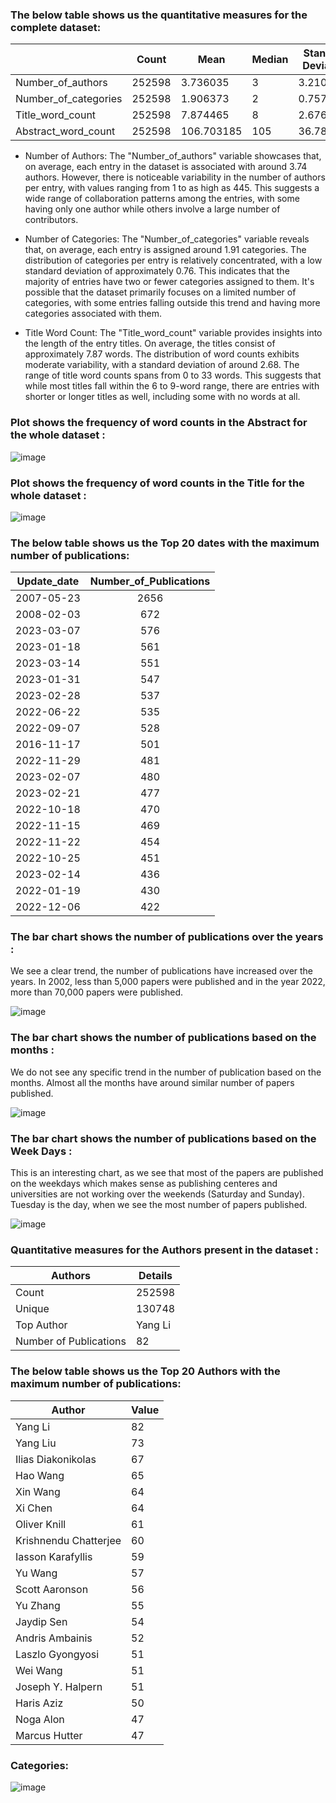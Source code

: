 
### The below table shows us the quantitative measures for the complete dataset:

|                            |     Count     |     Mean          |     Median |     Standard Deviation |     Minimum |     Maximum |     25%   |     75%    |
|----------------------------|---------------|-------------------|------------|------------------------|-------------|-------------|-----------|------------|
|     Number_of_authors      |     252598    |     3.736035      |     3      |     3.210502           |     1       |     445     |     2     |     5      |
|     Number_of_categories   |     252598    |     1.906373      |     2      |     0.75728            |     1       |     7       |     1     |     2      |
|     Title_word_count       |     252598    |     7.874465      |     8      |     2.676336           |     0       |     33      |     6     |     9      |
|     Abstract_word_count    |     252598    |     106.703185    |     105    |     36.787049          |     0       |     345     |     81    |     131    |

* Number of Authors: The "Number_of_authors" variable showcases that, on average, each entry in the dataset is associated with around 3.74 authors. However, there is noticeable variability in the number of authors per entry, with values ranging from 1 to as high as 445. This suggests a wide range of collaboration patterns among the entries, with some having only one author while others involve a large number of contributors.

* Number of Categories: The "Number_of_categories" variable reveals that, on average, each entry is assigned around 1.91 categories. The distribution of categories per entry is relatively concentrated, with a low standard deviation of approximately 0.76. This indicates that the majority of entries have two or fewer categories assigned to them. It's possible that the dataset primarily focuses on a limited number of categories, with some entries falling outside this trend and having more categories associated with them.

* Title Word Count: The "Title_word_count" variable provides insights into the length of the entry titles. On average, the titles consist of approximately 7.87 words. The distribution of word counts exhibits moderate variability, with a standard deviation of around 2.68. The range of title word counts spans from 0 to 33 words. This suggests that while most titles fall within the 6 to 9-word range, there are entries with shorter or longer titles as well, including some with no words at all.

### Plot shows the frequency of word counts in the Abstract for the whole dataset :

![image](https://user-images.githubusercontent.com/111641830/236649707-f393be0d-a890-43dc-8660-49c927094a3f.png)

### Plot shows the frequency of word counts in the Title for the whole dataset :

![image](https://user-images.githubusercontent.com/111641830/236649715-396f1753-428d-47cb-8792-5462f41e1842.png)

### The below table shows us the Top 20 dates with the maximum number of publications:

| Update_date | Number_of_Publications |
|:-----------:|:----------------------:|
|  2007-05-23 | 2656                   |
|  2008-02-03 | 672                    |
|  2023-03-07 | 576                    |
|  2023-01-18 | 561                    |
|  2023-03-14 | 551                    |
|  2023-01-31 | 547                    |
|  2023-02-28 | 537                    |
|  2022-06-22 | 535                    |
|  2022-09-07 | 528                    |
|  2016-11-17 | 501                    |
|  2022-11-29 | 481                    |
|  2023-02-07 | 480                    |
|  2023-02-21 | 477                    |
|  2022-10-18 | 470                    |
|  2022-11-15 | 469                    |
|  2022-11-22 | 454                    |
|  2022-10-25 | 451                    |
|  2023-02-14 | 436                    |
|  2022-01-19 | 430                    |
|  2022-12-06 | 422                    |


### The bar chart shows the number of publications over the years :

We see a clear trend, the number of publications have increased over the years. In 2002, less than 5,000 papers were published and in the year 2022, more than 70,000 papers were published. 

![image](https://user-images.githubusercontent.com/111641830/236649725-1215405b-39a0-481b-9b5f-4abbc54c18d3.png)

### The bar chart shows the number of publications based on the months :

We do not see any specific trend in the number of publication based on the months. Almost all the months have around similar number of papers published.

![image](https://user-images.githubusercontent.com/111641830/236649941-cc0f56ac-8d83-45a5-aed5-efa890ff2f8e.png)

### The bar chart shows the number of publications based on the Week Days :

This is an interesting chart, as we see that most of the papers are published on the weekdays which makes sense as publishing centeres and universities are not working over the weekends (Saturday and Sunday). Tuesday is the day, when we see the most number of papers published.

![image](https://user-images.githubusercontent.com/111641830/236649946-2a3855e8-d0b6-41e8-987f-5dffc88c238f.png)

### Quantitative measures for the Authors present in the dataset :

| Authors                | Details  |
|------------------------|----------|
| Count                  | 252598   |
| Unique                 | 130748   |
| Top Author             | Yang  Li |
| Number of Publications | 82       |

### The below table shows us the Top 20 Authors with the maximum number of publications:

| Author                 | Value |
|------------------------|-------|
| Yang    Li             | 82    |
| Yang    Liu            | 73    |
| Ilias    Diakonikolas  | 67    |
| Hao    Wang            | 65    |
| Xin    Wang            | 64    |
| Xi    Chen             | 64    |
| Oliver    Knill        | 61    |
| Krishnendu  Chatterjee | 60    |
| Iasson    Karafyllis   | 59    |
| Yu    Wang             | 57    |
| Scott    Aaronson      | 56    |
| Yu    Zhang            | 55    |
| Jaydip    Sen          | 54    |
| Andris    Ambainis     | 52    |
| Laszlo    Gyongyosi    | 51    |
| Wei    Wang            | 51    |
| Joseph Y.    Halpern   | 51    |
| Haris    Aziz          | 50    |
| Noga    Alon           | 47    |
| Marcus    Hutter       | 47    |

### Categories:

![image](https://user-images.githubusercontent.com/111641830/236650510-d88323ad-22ad-4522-9e80-171b18e5f245.png)
